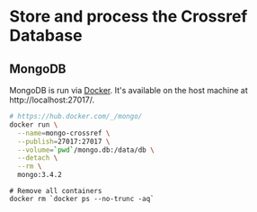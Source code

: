 # Store and process the Crossref Database

## MongoDB

MongoDB is run via [Docker](https://hub.docker.com/_/mongo/).
It's available on the host machine at http://localhost:27017/.

```sh
# https://hub.docker.com/_/mongo/
docker run \
  --name=mongo-crossref \
  --publish=27017:27017 \
  --volume=`pwd`/mongo.db:/data/db \
  --detach \
  --rm \
  mongo:3.4.2
```

```
# Remove all containers
docker rm `docker ps --no-trunc -aq`
```
